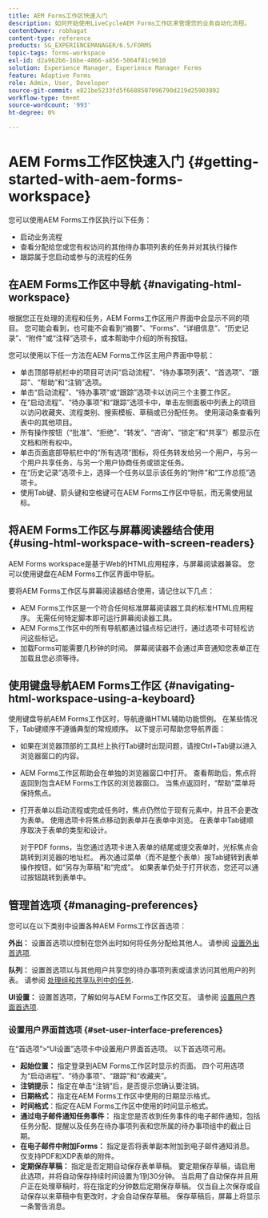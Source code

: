 ```yaml
---
title: AEM Forms工作区快速入门
description: 如何开始使用LiveCycleAEM Forms工作区来管理您的业务自动化流程。
contentOwner: robhagat
content-type: reference
products: SG_EXPERIENCEMANAGER/6.5/FORMS
topic-tags: forms-workspace
exl-id: d2a962b6-16be-4866-a856-5064f81c9610
solution: Experience Manager, Experience Manager Forms
feature: Adaptive Forms
role: Admin, User, Developer
source-git-commit: e821be5233fd5f6688507096790d219d25903892
workflow-type: tm+mt
source-wordcount: '993'
ht-degree: 0%

---
```


# AEM Forms工作区快速入门 {#getting-started-with-aem-forms-workspace}

您可以使用AEM Forms工作区执行以下任务：

* 启动业务流程
* 查看分配给您或您有权访问的其他待办事项列表的任务并对其执行操作
* 跟踪属于您启动或参与的流程的任务

## 在AEM Forms工作区中导航 {#navigating-html-workspace}

根据您正在处理的流程和任务，AEM Forms工作区用户界面中会显示不同的项目。 您可能会看到，也可能不会看到“摘要”、“Forms”、“详细信息”、“历史记录”、“附件”或“注释”选项卡，或本帮助中介绍的所有按钮。

您可以使用以下任一方法在AEM Forms工作区主用户界面中导航：

* 单击顶部导航栏中的项目可访问“启动流程”、“待办事项列表”、“首选项”、“跟踪”、“帮助”和“注销”选项。
* 单击“启动流程”、“待办事项”或“跟踪”选项卡以访问三个主要工作区。
* 在“启动流程”、“待办事项”和“跟踪”选项卡中，单击左侧面板中列表上的项目以访问收藏夹、流程类别、搜索模板、草稿或已分配任务。 使用滚动条查看列表中的其他项目。
* 所有操作按钮（“批准”、“拒绝”、“转发”、“咨询”、“锁定”和“共享”）都显示在文档和所有权中。
* 单击页面底部导航栏中的“所有选项”图标，将任务转发给另一个用户，与另一个用户共享任务，与另一个用户协商任务或锁定任务。
* 在“历史记录”选项卡上，选择一个任务以显示该任务的“附件”和“工作总揽”选项卡。
* 使用Tab键、箭头键和空格键可在AEM Forms工作区中导航，而无需使用鼠标。

## 将AEM Forms工作区与屏幕阅读器结合使用 {#using-html-workspace-with-screen-readers}

AEM Forms workspace是基于Web的HTML应用程序，与屏幕阅读器兼容。 您可以使用键盘在AEM Forms工作区界面中导航。

要将AEM Forms工作区与屏幕阅读器结合使用，请记住以下几点：

* AEM Forms工作区是一个符合任何标准屏幕阅读器工具的标准HTML应用程序。 无需任何特定脚本即可运行屏幕阅读器工具。
* AEM Forms工作区中的所有导航都通过锚点标记进行，通过选项卡可轻松访问这些标记。
* 加载Forms可能需要几秒钟的时间。 屏幕阅读器不会通过声音通知您表单正在加载且您必须等待。

## 使用键盘导航AEM Forms工作区 {#navigating-html-workspace-using-a-keyboard}

使用键盘导航AEM Forms工作区时，导航遵循HTML辅助功能惯例。 在某些情况下，Tab键顺序不遵循典型的常规顺序。 以下提示可帮助您导航界面：

* 如果在浏览器顶部的工具栏上执行Tab键时出现问题，请按Ctrl+Tab键以进入浏览器窗口的内容。
* AEM Forms工作区帮助会在单独的浏览器窗口中打开。 查看帮助后，焦点将返回到包含AEM Forms工作区的浏览器窗口。 当焦点返回时，“帮助”菜单将保持焦点。
* 打开表单以启动流程或完成任务时，焦点仍然位于现有元素中，并且不会更改为表单。 使用选项卡将焦点移动到表单并在表单中浏览。 在表单中Tab键顺序取决于表单的类型和设计。

  对于PDF forms，当您通过选项卡进入表单的结尾或提交表单时，光标焦点会跳转到浏览器的地址栏。 再次通过菜单（而不是整个表单）按Tab键转到表单操作按钮，如“另存为草稿”和“完成”。 如果表单仍处于打开状态，您还可以通过按钮跳转到表单中。

## 管理首选项 {#managing-preferences}

您可以在以下类别中设置各种AEM Forms工作区首选项：

**外出：** 设置首选项以控制在您外出时如何将任务分配给其他人。 请参阅 [设置外出首选项](todo-lists.md#setting-out-of-office-preferences).

**队列：** 设置首选项以与其他用户共享您的待办事项列表或请求访问其他用户的列表。 请参阅 [处理组和共享队列中的任务](todo-lists.md#working-with-tasks-from-group-and-shared-queues).

**UI设置：** 设置首选项，了解如何与AEM Forms工作区交互。 请参阅 [设置用户界面首选项](#set-user-interface-preferences).

### 设置用户界面首选项 {#set-user-interface-preferences}

在“首选项”>“UI设置”选项卡中设置用户界面首选项。 以下首选项可用。

* **起始位置：** 指定登录到AEM Forms工作区时显示的页面。 四个可用选项为“启动进程”、“待办事项”、“跟踪”和“收藏夹”。
* **注销提示：** 指定在单击“注销”后，是否提示您确认要注销。
* **日期格式：** 指定在AEM Forms工作区中使用的日期显示格式。
* **时间格式**：指定在AEM Forms工作区中使用的时间显示格式。
* **通过电子邮件通知任务事件：** 指定您是否收到任务事件的电子邮件通知，包括任务分配、提醒以及任务在待办事项列表和您所属的待办事项组中的截止日期。
* **在电子邮件中附加Forms：** 指定是否将表单副本附加到电子邮件通知消息。 仅支持PDF和XDP表单的附件。
* **定期保存草稿：** 指定是否定期自动保存表单草稿。 要定期保存草稿，请启用此选项，并将自动保存持续时间设置为1到30分钟。 当启用了自动保存并且用户正在处理草稿时，将在指定的分钟数后定期保存草稿。 仅当自上次保存或自动保存以来草稿中有更改时，才会自动保存草稿。 保存草稿后，屏幕上将显示一条警告消息。
